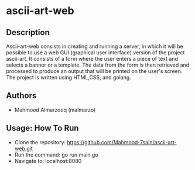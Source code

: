 # ascii-art-web

## Description
Ascii-art-web consists in creating and running a server, in which it will be possible to use a web GUI (graphical user interface) version of the project ascii-art. It consists of a form where the user enters a piece of text and selects a banner or a template. The data from the form is then retrieved and processed to produce an output that will be printed on the user's screen. The project is written using HTML,CSS, and golang.


## Authors
- Mahmood Almarzooq (malmarzo)

## Usage: How To Run
- Clone the repository: https://github.com/Mahmood-7sain/ascii-art-web.git
- Run the command: go run main.go
- Navigate to: localhost:8080

